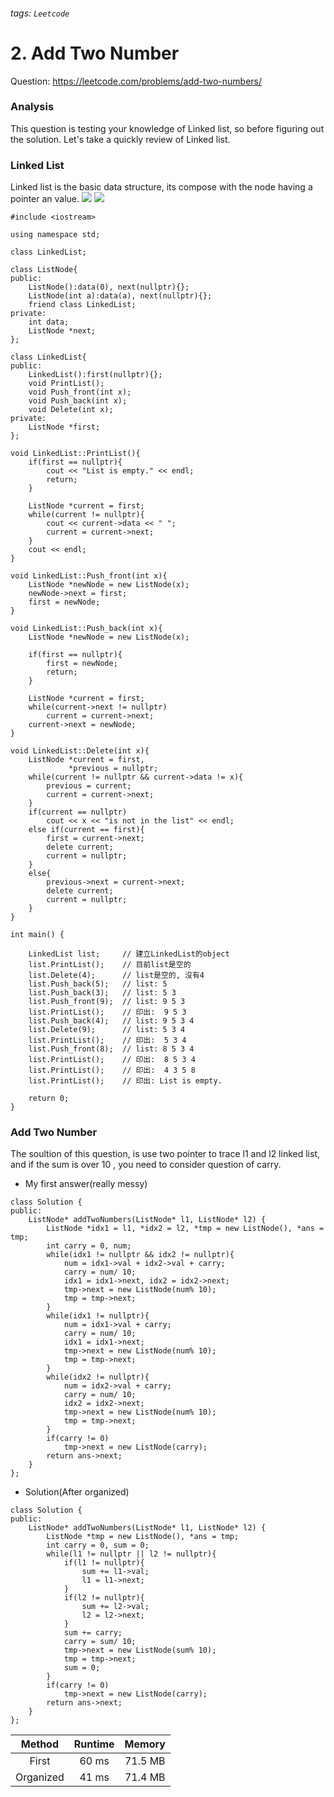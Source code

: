 ###### tags: `Leetcode`
# 2. Add Two Number
Question: https://leetcode.com/problems/add-two-numbers/

### Analysis
This question is testing your knowledge of Linked list, so before figuring out the solution. Let's take a quickly review of Linked list.

### Linked List
Linked list is the basic data structure, its compose with the node having a pointer an value.
![](https://i.imgur.com/bnBNEOz.png)
![](https://i.imgur.com/ckGsYSF.png)

```
#include <iostream>

using namespace std;

class LinkedList;

class ListNode{
public:
    ListNode():data(0), next(nullptr){};
    ListNode(int a):data(a), next(nullptr){};
    friend class LinkedList;
private:
    int data;
    ListNode *next;
};

class LinkedList{
public:
    LinkedList():first(nullptr){};
    void PrintList();
    void Push_front(int x);
    void Push_back(int x);
    void Delete(int x);
private:
    ListNode *first;
};

void LinkedList::PrintList(){
    if(first == nullptr){
        cout << "List is empty." << endl;
        return;
    }

    ListNode *current = first;
    while(current != nullptr){
        cout << current->data << " ";
        current = current->next;
    }
    cout << endl;
}

void LinkedList::Push_front(int x){
    ListNode *newNode = new ListNode(x);
    newNode->next = first;
    first = newNode;
}

void LinkedList::Push_back(int x){
    ListNode *newNode = new ListNode(x);

    if(first == nullptr){
        first = newNode;
        return;
    }

    ListNode *current = first;
    while(current->next != nullptr)
        current = current->next;
    current->next = newNode;
}

void LinkedList::Delete(int x){
    ListNode *current = first,
             *previous = nullptr;
    while(current != nullptr && current->data != x){
        previous = current;
        current = current->next;
    }
    if(current == nullptr)
        cout << x << "is not in the list" << endl;
    else if(current == first){
        first = current->next;
        delete current;
        current = nullptr;
    }
    else{
        previous->next = current->next;
        delete current;
        current = nullptr;
    }
}

int main() {

    LinkedList list;     // 建立LinkedList的object
    list.PrintList();    // 目前list是空的
    list.Delete(4);      // list是空的, 沒有4
    list.Push_back(5);   // list: 5
    list.Push_back(3);   // list: 5 3
    list.Push_front(9);  // list: 9 5 3
    list.PrintList();    // 印出:  9 5 3
    list.Push_back(4);   // list: 9 5 3 4
    list.Delete(9);      // list: 5 3 4
    list.PrintList();    // 印出:  5 3 4
    list.Push_front(8);  // list: 8 5 3 4
    list.PrintList();    // 印出:  8 5 3 4
    list.PrintList();    // 印出:  4 3 5 8
    list.PrintList();    // 印出: List is empty.

    return 0;
}

```

### Add Two Number
The soultion of this question, is use two pointer to trace l1 and l2 linked list, and if the sum is over 10 , you need to consider question of carry.
 * My first answer(really messy)
```
class Solution {
public:
    ListNode* addTwoNumbers(ListNode* l1, ListNode* l2) {
        ListNode *idx1 = l1, *idx2 = l2, *tmp = new ListNode(), *ans = tmp;
        int carry = 0, num;
        while(idx1 != nullptr && idx2 != nullptr){
            num = idx1->val + idx2->val + carry;
            carry = num/ 10;
            idx1 = idx1->next, idx2 = idx2->next;
            tmp->next = new ListNode(num% 10);
            tmp = tmp->next;
        }
        while(idx1 != nullptr){
            num = idx1->val + carry;
            carry = num/ 10;
            idx1 = idx1->next;
            tmp->next = new ListNode(num% 10);
            tmp = tmp->next;
        }
        while(idx2 != nullptr){
            num = idx2->val + carry;
            carry = num/ 10;
            idx2 = idx2->next;
            tmp->next = new ListNode(num% 10);
            tmp = tmp->next;
        }
        if(carry != 0)
            tmp->next = new ListNode(carry);
        return ans->next;
    }
};
```
* Solution(After organized)
```
class Solution {
public:
    ListNode* addTwoNumbers(ListNode* l1, ListNode* l2) {
        ListNode *tmp = new ListNode(), *ans = tmp;
        int carry = 0, sum = 0;
        while(l1 != nullptr || l2 != nullptr){
            if(l1 != nullptr){
                sum += l1->val;
                l1 = l1->next;
            }
            if(l2 != nullptr){
                sum += l2->val;
                l2 = l2->next;
            }
            sum += carry;
            carry = sum/ 10;
            tmp->next = new ListNode(sum% 10);
            tmp = tmp->next;
            sum = 0;
        }
        if(carry != 0)
            tmp->next = new ListNode(carry);
        return ans->next;
    }
};
```

| Method | Runtime | Memory |
|:------:|:-------:|:------:|
|  First  |  60 ms   |  71.5 MB  |
|  Organized  |  41 ms   |  71.4 MB  |
